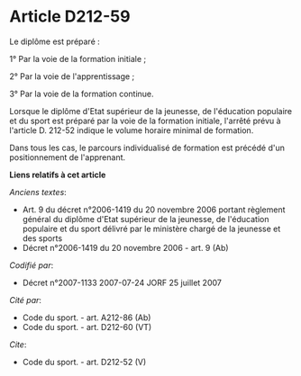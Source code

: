 # Article D212-59

Le diplôme est préparé : 

1° Par la voie de la formation initiale ; 

2° Par la voie de l'apprentissage ; 

3° Par la voie de la formation continue. 

Lorsque le diplôme d'Etat supérieur de la jeunesse, de l'éducation populaire et du sport est préparé par la voie de la
formation initiale, l'arrêté prévu à l'article D. 212-52 indique le volume horaire minimal de formation. 

Dans tous les cas, le parcours individualisé de formation est précédé d'un positionnement de l'apprenant.

**Liens relatifs à cet article**

_Anciens textes_:

  - Art. 9 du décret n°2006-1419 du 20 novembre 2006 portant règlement général du diplôme d'Etat supérieur de la jeunesse, de l'éducation populaire et du sport délivré par le ministère chargé de la jeunesse et des sports
  - Décret n°2006-1419 du 20 novembre 2006 - art. 9 (Ab)

_Codifié par_:

  - Décret n°2007-1133 2007-07-24 JORF 25 juillet 2007

_Cité par_:

  - Code du sport. - art. A212-86 (Ab)
  - Code du sport. - art. D212-60 (VT)

_Cite_:

  - Code du sport. - art. D212-52 (V)

